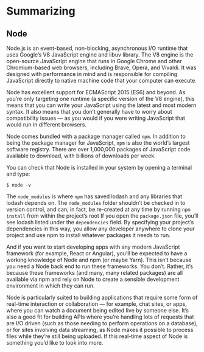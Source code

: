 # Summarizing

## Node

Node.js is an event-based, non-blocking, asynchronous I/O runtime that uses Google’s V8 JavaScript engine and libuv library. The V8 engine is the open-source JavaScript engine that runs in Google Chrome and other Chromium-based web browsers, including Brave, Opera, and Vivaldi. It was designed with performance in mind and is responsible for compiling JavaScript directly to native machine code that your computer can execute.

Node has excellent support for ECMAScript 2015 (ES6) and beyond. As you’re only targeting one runtime (a specific version of the V8 engine), this means that you can write your JavaScript using the latest and most modern syntax. It also means that you don’t generally have to worry about compatibility issues — as you would if you were writing JavaScript that would run in different browsers.

Node comes bundled with a package manager called `npm`. In addition to being the package manager for JavaScript, `npm` is also the world’s largest software registry. There are over 1,000,000 packages of JavaScript code available to download, with billions of downloads per week.

You can check that Node is installed in your system by opening a terminal and type:

```shell
$ node -v
```

The `node_modules` is where `npm` has saved lodash and any libraries that lodash depends on. The `node_modules` folder shouldn’t be checked in to version control, and can, in fact, be re-created at any time by running `npm install` from within the project’s root
If you open the `package.json` file, you’ll see lodash listed under the `dependencies` field. By specifying your project’s dependencies in this way, you allow any developer anywhere to clone your project and use npm to install whatever packages it needs to run.

And if you want to start developing apps with any modern JavaScript framework (for example, React or Angular), you’ll be expected to have a working knowledge of Node and npm (or maybe Yarn). This isn’t because you need a Node back end to run these frameworks. You don’t. Rather, it’s because these frameworks (and many, many related packages) are all available via npm and rely on Node to create a sensible development environment in which they can run.

Node is particularly suited to building applications that require some form of real-time interaction or collaboration — for example, chat sites, or apps, where you can watch a document being edited live by someone else. It’s also a good fit for building APIs where you’re handling lots of requests that are I/O driven (such as those needing to perform operations on a database), or for sites involving data streaming, as Node makes it possible to process files while they’re still being uploaded. If this real-time aspect of Node is something you’d like to look into more.
